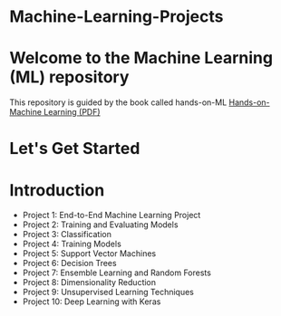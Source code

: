 # Machine-Learning-Projects

# Welcome to the Machine Learning (ML) repository
This repository is guided by the book called hands-on-ML [Hands-on-Machine Learning (PDF)](https://www.bing.com/search?pglt=41&q=Hands-on-Machine-Learning+(1).pdf&cvid=968805ac36bf47619def6f98aa92e581&gs_lcrp=EgZjaHJvbWUyBggAEEUYOTIGCAEQRRg8MgYIAhBFGDzSAQgyMDA3ajBqMagCALACAA&FORM=ANNTA1&ucpdpc=UCPD&adppc=EDGEESS&PC=DCTS)
# Let's Get Started
# Introduction
  - Project 1: End-to-End Machine Learning Project
  - Project 2: Training and Evaluating Models
  - Project 3: Classification
  - Project 4: Training Models
  - Project 5: Support Vector Machines
  - Project 6: Decision Trees
  - Project 7: Ensemble Learning and Random Forests
  - Project 8: Dimensionality Reduction
  - Project 9: Unsupervised Learning Techniques
  - Project 10: Deep Learning with Keras
